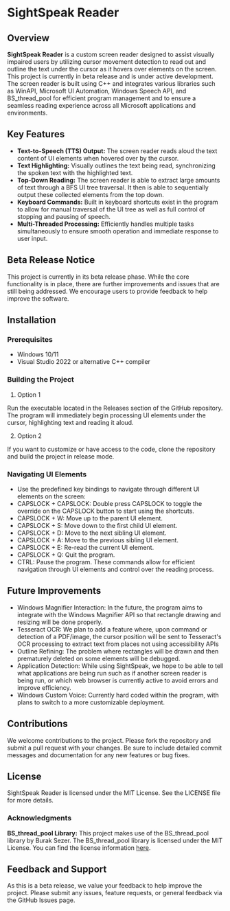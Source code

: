 # SightSpeak Reader

## Overview

**SightSpeak Reader** is a custom screen reader designed to assist visually impaired users by utilizing cursor movement detection to read out and outline the text under the cursor as it hovers over elements on the screen. This project is currently in beta release and is under active development. The screen reader is built using C++ and integrates various libraries such as WinAPI, Microsoft UI Automation, Windows Speech API, and BS_thread_pool for efficient program management and to ensure a seamless reading experience across all Microsoft applications and environments.

## Key Features

- **Text-to-Speech (TTS) Output:** The screen reader reads aloud the text content of UI elements when hovered over by the cursor.
- **Text Highlighting:** Visually outlines the text being read, synchronizing the spoken text with the highlighted text.
- **Top-Down Reading:** The screen reader is able to extract large amounts of text through a BFS UI tree traversal. It then is able to sequentially output these collected elements from the top down.
- **Keyboard Commands:** Built in keyboard shortcuts exist in the program to allow for manual traversal of the UI tree as well as full control of stopping and pausing of speech.
- **Multi-Threaded Processing:** Efficiently handles multiple tasks simultaneously to ensure smooth operation and immediate response to user input.

## Beta Release Notice
This project is currently in its beta release phase. While the core functionality is in place, there are further improvements and issues that are still being addressed. We encourage users to provide feedback to help improve the software.
## Installation

### Prerequisites

- Windows 10/11
- Visual Studio 2022 or alternative C++ compiler

### Building the Project

1. Option 1
   
Run the executable located in the Releases section of the GitHub repository.
The program will immediately begin processing UI elements under the cursor, highlighting text and reading it aloud.

2. Option 2
   
If you want to customize or have access to the code, clone the repository and build the project in release mode.

### Navigating UI Elements

- Use the predefined key bindings to navigate through different UI elements on the screen:
- CAPSLOCK + CAPSLOCK: Double press CAPSLOCK to toggle the override on the CAPSLOCK button to start using the shortcuts.
- CAPSLOCK + W: Move up to the parent UI element.
- CAPSLOCK + S: Move down to the first child UI element.
- CAPSLOCK + D: Move to the next sibling UI element.
- CAPSLOCK + A: Move to the previous sibling UI element.
- CAPSLOCK + E: Re-read the current UI element.
- CAPSLOCK + Q: Quit the program.
- CTRL: Pause the program.
These commands allow for efficient navigation through UI elements and control over the reading process.

## Future Improvements

- Windows Magnifier Interaction: In the future, the program aims to integrate with the Windows Magnifier API so that rectangle drawing and resizing will be done properly.
- Tesseract OCR: We plan to add a feature where, upon command or detection of a PDF/image, the cursor position will be sent to Tesseract's OCR processing to extract text from places not using accessibility APIs
- Outline Refining: The problem where rectangles will be drawn and then prematurely deleted on some elements will be debugged.
- Application Detection: While using SightSpeak, we hope to be able to tell what applications are being run such as if another screen reader is being run, or which web browser is currently active to avoid errors and improve efficiency. 
- Windows Custom Voice: Currently hard coded within the program, with plans to switch to a more customizable deployment.

## Contributions

We welcome contributions to the project. Please fork the repository and submit a pull request with your changes. Be sure to include detailed commit messages and documentation for any new features or bug fixes.



## License

SightSpeak Reader is licensed under the MIT License. See the LICENSE file for more details.

### Acknowledgments

**BS_thread_pool Library:** This project makes use of the BS_thread_pool library by Burak Sezer. The BS_thread_pool library is licensed under the MIT License. You can find the license information [here](https://github.com/bshoshany/thread-pool/blob/master/LICENSE).

## Feedback and Support
As this is a beta release, we value your feedback to help improve the project. Please submit any issues, feature requests, or general feedback via the GitHub Issues page.
